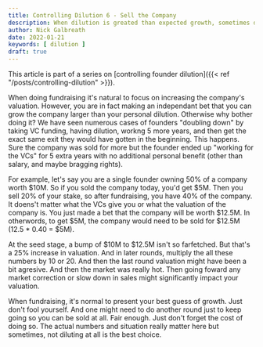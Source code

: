 ```yaml
---
title: Controlling Dilution 6 - Sell the Company
description: When dilution is greated than expected growth, sometimes doing another round just isn't worth it.
author: Nick Galbreath
date: 2022-01-21
keywords: [ dilution ]
draft: true
---
```

This article is part of a series on [controlling founder dilution]({{< ref "/posts/controlling-dilution" >}}).

When doing fundraising it's natural to focus on increasing the company's valuation.  However, you are in fact making an independant bet that you can grow the company larger than your personal dilution. Otherwise why bother doing it?  We have seen numerous cases of founders "doubling down" by taking VC funding, having dilution, workng 5 more years, and then get the exact same exit they would have gotten in the beginning. This happens. Sure the company was sold for more but the founder ended up "working for the VCs" for 5 extra years with no additional personal benefit (other than salary, and maybe bragging rights).

For example, let's say you are a single founder owning 50% of a company worth $10M. So if you sold the company today, you'd get $5M. Then you sell 20% of your stake, so after fundraising, you have 40% of the company. It doens't matter what the VCs give you or what the valuation of the company is.  You just made a bet that the company will be worth $12.5M.  In otherwords, to get $5M, the company would need to be sold for $12.5M (12.5 * 0.40 = $5M).

At the seed stage, a bump of $10M to $12.5M isn't so farfetched. But that's a 25% increase in valuation. And in later rounds, multiply the all these numbers by 10 or 20.  And then the last round valuation might have been a bit agresive. And then the market was really hot.  Then going foward any market correction or slow down in sales might significantly impact your valuation.

When fundraising, it's normal to present your best guess of growth. Just don't fool yourself. And one might need to do another round just to keep going so you can be sold at all. Fair enough. Just don't forget the cost of doing so.  The actual numbers and situation really matter here but sometimes, not diluting at all is the best choice.















